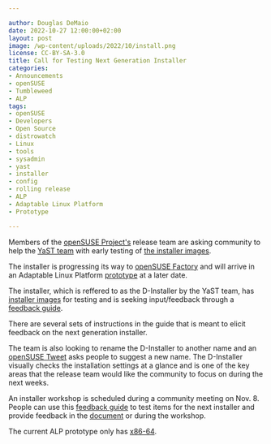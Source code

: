 ```yaml
---

author: Douglas DeMaio
date: 2022-10-27 12:00:00+02:00
layout: post
image: /wp-content/uploads/2022/10/install.png
license: CC-BY-SA-3.0
title: Call for Testing Next Generation Installer
categories:
- Announcements
- openSUSE
- Tumbleweed
- ALP
tags:
- openSUSE
- Developers
- Open Source
- distrowatch
- Linux
- tools
- sysadmin
- yast
- installer
- config
- rolling release
- ALP
- Adaptable Linux Platform
- Prototype

---
```


Members of the [openSUSE Project's](https://www.opensuse.org/) release team are asking community to help the [YaST team](https://yast.opensuse.org/blog) with early testing of [the installer images](https://build.opensuse.org/package/binaries/YaST:Head:D-Installer/d-installer-live/images).

The installer is progressing its way to [openSUSE Factory](https://en.opensuse.org/Portal:Factory) and will arrive in an Adaptable Linux Platform [prototype](https://news.opensuse.org/2022/09/26/alp-les-droites/) at a later date.  

The installer, which is reffered to as the D-Installer by the YaST team, has [installer images](https://build.opensuse.org/package/binaries/YaST:Head:D-Installer/d-installer-live/images) for testing and is seeking input/feedback through a [feedback guide](https://docs.google.com/spreadsheets/d/1AGKijKpKiJCB616-bHVoNQuhWHpQLHPWCb3m1p6gXPc/edit?usp=sharing). 

There are several sets of instructions in the guide that is meant to elicit feedback on the next generation installer.

The team is also looking to rename the D-Installer to another name and an [openSUSE Tweet](https://twitter.com/openSUSE/status/1584923604252299265?s=20&t=lGGo_2ufSJeqiNwSULiPWQ) asks people to suggest a new name. The D-Installer visually checks the installation settings at a glance and is one of the key areas that the release team would like the community to focus on during the next weeks.

An installer workshop is scheduled during a community meeting on Nov. 8. People can use this [feedback guide](https://docs.google.com/spreadsheets/d/1AGKijKpKiJCB616-bHVoNQuhWHpQLHPWCb3m1p6gXPc/edit?usp=sharing) to test items for the next installer and provide feedback in the [document](https://docs.google.com/spreadsheets/d/1AGKijKpKiJCB616-bHVoNQuhWHpQLHPWCb3m1p6gXPc/edit?usp=sharing) or during the workshop.

The current ALP prototype only has [x86-64](https://en.wikipedia.org/wiki/X86-64).

<meta name="openSUSE, Tumbleweed, , ALP, Developers, sysadmin, user, Open Source, rolling release, gamers, superuser, distrowatch, hacker, Linux, Kernel, yast, install" content="HTML,CSS,XML,JavaScript">
